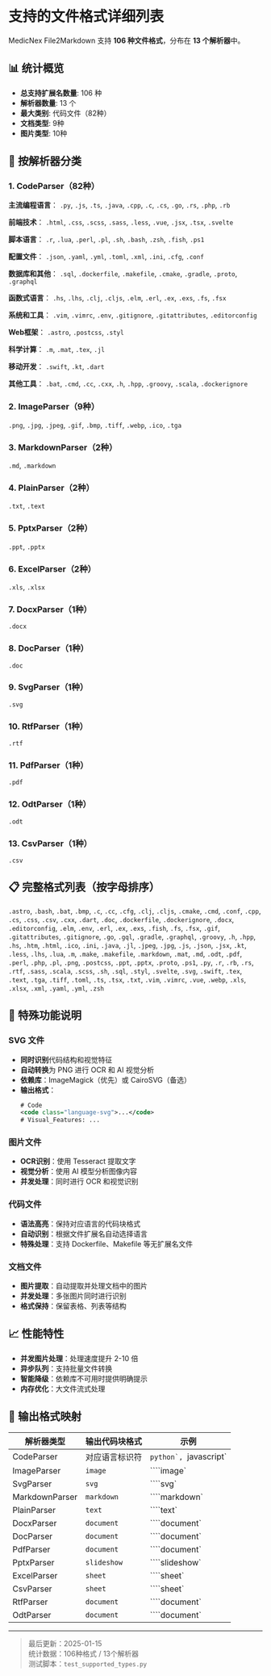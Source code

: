 # 支持的文件格式详细列表

MedicNex File2Markdown 支持 **106 种文件格式**，分布在 **13 个解析器**中。

## 📊 统计概览

- **总支持扩展名数量**: 106 种
- **解析器数量**: 13 个
- **最大类别**: 代码文件（82种）
- **文档类型**: 9种
- **图片类型**: 10种

## 🔧 按解析器分类

### 1. CodeParser（82种）
**主流编程语言**：
`.py`, `.js`, `.ts`, `.java`, `.cpp`, `.c`, `.cs`, `.go`, `.rs`, `.php`, `.rb`

**前端技术**：
`.html`, `.css`, `.scss`, `.sass`, `.less`, `.vue`, `.jsx`, `.tsx`, `.svelte`

**脚本语言**：
`.r`, `.lua`, `.perl`, `.pl`, `.sh`, `.bash`, `.zsh`, `.fish`, `.ps1`

**配置文件**：
`.json`, `.yaml`, `.yml`, `.toml`, `.xml`, `.ini`, `.cfg`, `.conf`

**数据库和其他**：
`.sql`, `.dockerfile`, `.makefile`, `.cmake`, `.gradle`, `.proto`, `.graphql`

**函数式语言**：
`.hs`, `.lhs`, `.clj`, `.cljs`, `.elm`, `.erl`, `.ex`, `.exs`, `.fs`, `.fsx`

**系统和工具**：
`.vim`, `.vimrc`, `.env`, `.gitignore`, `.gitattributes`, `.editorconfig`

**Web框架**：
`.astro`, `.postcss`, `.styl`

**科学计算**：
`.m`, `.mat`, `.tex`, `.jl`

**移动开发**：
`.swift`, `.kt`, `.dart`

**其他工具**：
`.bat`, `.cmd`, `.cc`, `.cxx`, `.h`, `.hpp`, `.groovy`, `.scala`, `.dockerignore`

### 2. ImageParser（9种）
`.png`, `.jpg`, `.jpeg`, `.gif`, `.bmp`, `.tiff`, `.webp`, `.ico`, `.tga`

### 3. MarkdownParser（2种）
`.md`, `.markdown`

### 4. PlainParser（2种）
`.txt`, `.text`

### 5. PptxParser（2种）
`.ppt`, `.pptx`

### 6. ExcelParser（2种）
`.xls`, `.xlsx`

### 7. DocxParser（1种）
`.docx`

### 8. DocParser（1种）
`.doc`

### 9. SvgParser（1种）
`.svg`

### 10. RtfParser（1种）
`.rtf`

### 11. PdfParser（1种）
`.pdf`

### 12. OdtParser（1种）
`.odt`

### 13. CsvParser（1种）
`.csv`

## 📋 完整格式列表（按字母排序）

`.astro`, `.bash`, `.bat`, `.bmp`, `.c`, `.cc`, `.cfg`, `.clj`, `.cljs`, `.cmake`, `.cmd`, `.conf`, `.cpp`, `.cs`, `.css`, `.csv`, `.cxx`, `.dart`, `.doc`, `.dockerfile`, `.dockerignore`, `.docx`, `.editorconfig`, `.elm`, `.env`, `.erl`, `.ex`, `.exs`, `.fish`, `.fs`, `.fsx`, `.gif`, `.gitattributes`, `.gitignore`, `.go`, `.gql`, `.gradle`, `.graphql`, `.groovy`, `.h`, `.hpp`, `.hs`, `.htm`, `.html`, `.ico`, `.ini`, `.java`, `.jl`, `.jpeg`, `.jpg`, `.js`, `.json`, `.jsx`, `.kt`, `.less`, `.lhs`, `.lua`, `.m`, `.make`, `.makefile`, `.markdown`, `.mat`, `.md`, `.odt`, `.pdf`, `.perl`, `.php`, `.pl`, `.png`, `.postcss`, `.ppt`, `.pptx`, `.proto`, `.ps1`, `.py`, `.r`, `.rb`, `.rs`, `.rtf`, `.sass`, `.scala`, `.scss`, `.sh`, `.sql`, `.styl`, `.svelte`, `.svg`, `.swift`, `.tex`, `.text`, `.tga`, `.tiff`, `.toml`, `.ts`, `.tsx`, `.txt`, `.vim`, `.vimrc`, `.vue`, `.webp`, `.xls`, `.xlsx`, `.xml`, `.yaml`, `.yml`, `.zsh`

## 🎯 特殊功能说明

### SVG 文件
- **同时识别**代码结构和视觉特征
- **自动转换**为 PNG 进行 OCR 和 AI 视觉分析
- **依赖库**：ImageMagick（优先）或 CairoSVG（备选）
- **输出格式**：
  ```svg
  # Code
  <code class="language-svg">...</code>
  # Visual_Features: ...
  ```

### 图片文件
- **OCR识别**：使用 Tesseract 提取文字
- **视觉分析**：使用 AI 模型分析图像内容
- **并发处理**：同时进行 OCR 和视觉识别

### 代码文件
- **语法高亮**：保持对应语言的代码块格式
- **自动识别**：根据文件扩展名自动选择语言
- **特殊处理**：支持 Dockerfile、Makefile 等无扩展名文件

### 文档文件
- **图片提取**：自动提取并处理文档中的图片
- **并发处理**：多张图片同时进行识别
- **格式保持**：保留表格、列表等结构

## 📈 性能特性

- **并发图片处理**：处理速度提升 2-10 倍
- **异步队列**：支持批量文件转换
- **智能降级**：依赖库不可用时提供明确提示
- **内存优化**：大文件流式处理

## 🔄 输出格式映射

| 解析器类型 | 输出代码块格式 | 示例 |
|------------|----------------|------|
| CodeParser | 对应语言标识符 | ````python`, ````javascript` |
| ImageParser | `image` | ````image` |
| SvgParser | `svg` | ````svg` |
| MarkdownParser | `markdown` | ````markdown` |
| PlainParser | `text` | ````text` |
| DocxParser | `document` | ````document` |
| DocParser | `document` | ````document` |
| PdfParser | `document` | ````document` |
| PptxParser | `slideshow` | ````slideshow` |
| ExcelParser | `sheet` | ````sheet` |
| CsvParser | `sheet` | ````sheet` |
| RtfParser | `document` | ````document` |
| OdtParser | `document` | ````document` |

---

> 最后更新：2025-01-15  
> 统计数据：106种格式 / 13个解析器  
> 测试脚本：`test_supported_types.py` 